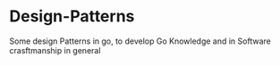# Design-Patterns

Some design Patterns in go, to develop Go Knowledge and in Software crasftmanship in general
